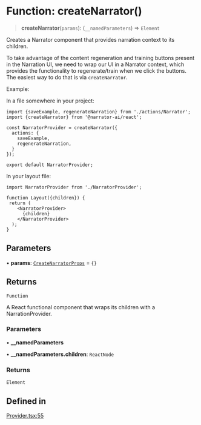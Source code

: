 # Function: createNarrator()

> **createNarrator**(`params`): (`__namedParameters`) => `Element`

Creates a Narrator component that provides narration context to its children.

To take advantage of the content regeneration and training buttons present in the Narration UI,
we need to wrap our UI in a Narrator context, which provides the functionality to regenerate/train
when we click the buttons. The easiest way to do that is via `createNarrator`.

Example:

In a file somewhere in your project:

```tsx
import {saveExample, regenerateNarration} from './actions/Narrator';
import {createNarrator} from '@narrator-ai/react';

const NarratorProvider = createNarrator({
  actions: {
    saveExample,
    regenerateNarration,
  }
});

export default NarratorProvider;
```

In your layout file:
```tsx
import NarratorProvider from './NarratorProvider';

function Layout({children}) {
 return (
    <NarratorProvider>
      {children}
    </NarratorProvider>
  );
}
```

## Parameters

• **params**: [`CreateNarratorProps`](../type-aliases/CreateNarratorProps.md) = `{}`

## Returns

`Function`

A React functional component that wraps its children with a NarrationProvider.

### Parameters

• **\_\_namedParameters**

• **\_\_namedParameters.children**: `ReactNode`

### Returns

`Element`

## Defined in

[Provider.tsx:55](https://github.com/edspencer/narrator-ai/blob/2638f4692e0fe7ed51a1a126401e7368094e9587/packages/react/src/Provider.tsx#L55)
